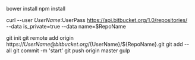 bower install
npm install

curl --user $UserName:$UserPass https://api.bitbucket.org/1.0/repositories/ \
--data is_private=true --data name=$RepoName

git init
git remote add origin https://${UserName}@bitbucket.org/${UserName}/${RepoName}.git
git add --all
git commit -m 'start'
git push origin master
gulp

```